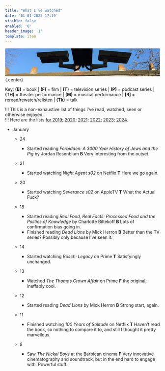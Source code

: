 ```yaml
---
title: "What I’ve watched"
date: '01-01-2025 17:19'
visible: false
enabled: '0'
header_image: '1'
template: item
---
```


![surveillance cameras on a railway platform](watching.jpg){.center}

<p>Key: <strong>(B)</strong> = book | <strong>(F)</strong> = film | <strong>(T)</strong> = television series | <strong>(P)</strong> = podcast series | <strong>(TH)</strong> = theater performance | <strong>(M)</strong> = musical performance | <strong>[R]</strong> = reread/rewatch/relisten | <strong>(Tk)</strong> = talk</p>

!!! This is a non-exhaustive list of things I’ve read, watched, seen or otherwise enjoyed.<br />
!!! Here are the lists [for 2019](/watched-2019); [2020](/watched-2020); [2021](/watched-2021); [2022](/watched-2022); [2023](/watched-2023); [2024](/watched-2024).

<!-- Outer List -->
<ul class="log">
<li class="log-month">January</li>

<ul class="log-entry">
<li class="log-day">24</li>
<ul>
<li class="log-item">Started reading <em>Forbidden: A 3000 Year History of Jews and the Pig</em> by Jordan Rosenblum <strong>B</strong> Very interesting from the outset.</li>
</ul>
</ul>

<ul class="log-entry">
<li class="log-day">21</li>
<ul>
<li class="log-item">Started watching <em>Night Agent s02</em> on Netflix <strong>T</strong> Here we go again.</li>
</ul>
</ul>

<ul class="log-entry">
<li class="log-day">20</li>
<ul>
<li class="log-item">Started watching <em>Severance s02</em> on AppleTV <strong>T</strong> What the Actual Fuck?</li>
</ul>
</ul>
<ul class="log-entry">
<li class="log-day">18</li>
<ul>
<li class="log-item">Started reading <em>Real Food, Real Facts: Processed Food and the Politics of Knowledge</em> by Charlotte Biltekoff <strong>B</strong> Lots of confirmation bias going in.</li>
<li class="log-item">Finished reading <em>Dead Lions</em> by Mick Herron <strong>B</strong> Better than the TV series? Possibly only because I’ve seen it.</li>
</ul>
</ul>

<ul class="log-entry">
<li class="log-day">14</li>
<ul>
<li class="log-item">Started watching <em>Bosch: Legacy</em> on Prime <strong>T</strong> Satisfyingly unchanged.</li>
</ul>
</ul>

<ul class="log-entry">
<li class="log-day">13</li>
<ul>
<li class="log-item">Watched <em>The Thomas Crown Affair</em> on Prime <strong>F</strong> the original; ineffably cool.</li>
</ul>
</ul>

<ul class="log-entry">
<li class="log-day">12</li>
<ul>
<li class="log-item">Started reading <em>Dead Lions</em> by Mick Herron <strong>B</strong> Strong start, again.</li>
</ul>
</ul>

<ul class="log-entry">
<li class="log-day">11</li>
<ul>
<li class="log-item">Finished watching <em>100 Years of Solitude</em> on Netflix <strong>T</strong> Haven’t read the book, so nothing to compare it to, and still I thought it pretty marvellous.</li>
</ul>
</ul>

<ul class="log-entry">
<li class="log-day">9</li>
<ul>
<li class="log-item">Saw <em>The Nickel Boys</em> at the Barbican cinema <strong>F</strong> Very innovative cinematography and soundtrack, but in the end hard to engage with. Powerful stuff.</li>
</ul>
</ul>
